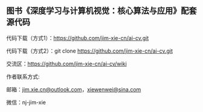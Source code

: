 图书《深度学习与计算机视觉：核心算法与应用》配套源代码
--------------------------------------------------------------------------------------------------------

代码下载（方式1）：https://github.com/jim-xie-cn/ai-cv.git

代码下载（方式2）：git clone https://github.com/jim-xie-cn/ai-cv.git

交流区：https://github.com/jim-xie-cn/ai-cv/wiki

作者联系方式:

邮箱：jim.xie.cn@outlook.com，xiewenwei@sina.com

微信：nj-jim-xie
